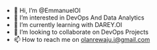 - 👋 Hi, I’m @EmmanuelOI
- 👀 I’m interested in DevOps And Data Analytics
- 🌱 I’m currently learning with DAREY.OI
- 💞️ I’m looking to collaborate on DevOps Projects
- 📫 How to reach me on olanrewaju.i@gmail.com

<!---
EmmanuelOI/EmmanuelOI is a ✨ special ✨ repository because its `README.md` (this file) appears on your GitHub profile.
You can click the Preview link to take a look at your changes.
--->
